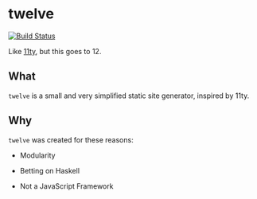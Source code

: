 # twelve

[![Build Status](https://travis-ci.org/ocramz/twelve.png)](https://travis-ci.org/ocramz/twelve)

Like [11ty](https://www.11ty.dev/), but this goes to 12.

## What

`twelve` is a small and very simplified static site generator, inspired by 11ty.

## Why

`twelve` was created for these reasons:

* Modularity
    
* Betting on Haskell
    
* Not a JavaScript Framework
